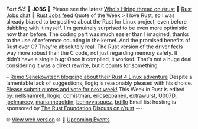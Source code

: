*Part 5/5*
📰 **JOBS** 📰
Please see the latest [Who's Hiring thread on r/rust](https://www.reddit.com/r/rust/comments/1llcso7/official_rrust_whos_hiring_thread_for_jobseekers/)
💼 [Rust Jobs chat](https://t.me/rust_jobs)
📢 [Rust Jobs feed](https://t.me/rust_jobs_feed)
Quote of the Week
\> I love Rust, so I was already biased to be positive about the Rust for Linux project, even before dabbling with it myself\. I'm genuinely surprised to be even more optimistic now than before\. The coding part was much easier than I imagined, thanks to the use of reference counting in the kernel\.
And the promised benefits of Rust over C? They're absolutely real\. The Rust version of the driver feels way more robust than the C code, not just regarding memory safety\. It didn't have a single bug: Once it compiled, it worked\. That's not a huge deal considering it was a direct rewrite, but it counts for something\.

– [Remo Senekowitsch blogging about their Rust 4 Linux adventure](https://blog.buenzli.dev/rust-for-linux-first-contrib/)
Despite a lamentable lack of suggestions, llogiq is reasonably pleased with his choice\.
[Please submit quotes and vote for next week\!](https://users.rust-lang.org/t/twir-quote-of-the-week/328)
This Week in Rust is edited by: [nellshamrell](https://github.com/nellshamrell), [llogiq](https://github.com/llogiq), [cdmistman](https://github.com/cdmistman), [ericseppanen](https://github.com/ericseppanen), [extrawurst](https://github.com/extrawurst), [U007D](https://github.com/U007D), [joelmarcey](https://github.com/joelmarcey), [mariannegoldin](https://github.com/mariannegoldin), [bennyvasquez](https://github.com/bennyvasquez), [bdillo](https://github.com/bdillo)
Email list hosting is sponsored by [The Rust Foundation](https://foundation.rust-lang.org/)
[Discuss on r/rust](https://www.reddit.com/r/rust/comments/1lqe66f/this_week_in_rust_606/)
\-\-\-

🌐 [View web version](https://this-week-in-rust.org/blog/2025/07/02/this-week-in-rust-606/) 🌐
🎉 [Upcoming Events](https://this-week-in-rust.org/blog/2025/07/02/this-week-in-rust-606/#upcoming-events)
